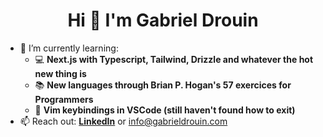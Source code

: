 <h1 align="center">Hi 👋 I'm Gabriel Drouin</h1>

<ul class="roman">
 <!--<li>🔭 I’m currently working on: ...</li>-->
 <!--<li>🎥 I’m currently building ...</li>-->
 <!--<li>😄 Pronouns ...</li>-->
 <!--<li>⚡ Fun fact ...</li>-->
 <li>🌱 I’m currently learning:
 <ul class="square">
  <li>💻 <b>Next.js with Typescript, Tailwind, Drizzle and whatever the hot new thing is</b></li>
  <li>📚 <b>New languages through Brian P. Hogan's 57 exercices for Programmers</b></li>
  <li>🔎 <b>Vim keybindings in VSCode (still haven't found how to exit)</b></li>
 </ul>
 </li>
 <li>📫 Reach out: <b><a href="https://www.linkedin.com/in/gabrieldrouin/">LinkedIn</a></b> or <a href="mailto:info@gabrieldrouin.com">info@gabrieldrouin.com</a></li> 
</ul>
